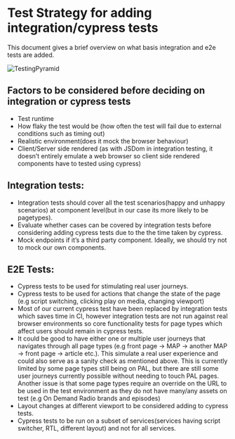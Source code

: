 # Test Strategy for adding integration/cypress tests
This document gives a brief overview on what basis integration and e2e tests are added.

![TestingPyramid](https://user-images.githubusercontent.com/9802855/83626408-42541580-a58d-11ea-9891-30dcd2e5b936.png)

## Factors to be considered before deciding on integration or cypress tests

- Test runtime
- How flaky the test would be (how often the test will fail due to external conditions such as timing out)
- Realistic environment(does it mock the browser behaviour)
- Client/Server side rendered (as with JSDom in integration testing, it doesn’t entirely emulate a web browser so client side rendered components have to tested using cypress)

## Integration tests:

- Integration tests should cover all the test scenarios(happy and unhappy scenarios) at component level(but in our case its more likely to be pagetypes).
- Evaluate whether cases can be covered by integration tests before considering adding cypress tests due to the the time taken by cypress.
- Mock endpoints if it’s a third party component. Ideally, we should try not to mock our own components.

## E2E Tests:

- Cypress tests to be used for stimulating real user journeys.
- Cypress tests to be used for actions that change the state of the page (e.g script switching, clicking play on media, changing viewport)
-  Most of our current cypress test have been replaced by integration tests which saves time in CI, however integration tests are not run against real browser environments so core functionality tests for page types which affect users should remain in cypress tests.
- It could be good to have either one or multiple user journeys that navigates through all page types (e.g front page → MAP → another MAP → front page → article etc.). This simulate a real user experience and could also serve as a sanity check as mentioned above. This is currently limited by some page types still being on PAL, but there are still some user journeys currently possible without needing to touch PAL pages. Another issue is that some page types require an override on the URL to be used in the test environment as they do not have many/any assets on test (e.g On Demand Radio brands and episodes)
- Layout changes at different viewport to be considered adding to cypress tests.
- Cypress tests to be run on a subset of services(services having script switcher, RTL, different layout) and not for all services.

